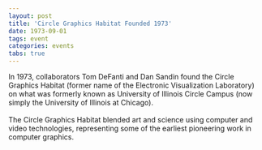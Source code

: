 ```yaml
---
layout: post
title: 'Circle Graphics Habitat Founded 1973'
date: 1973-09-01
tags: event
categories: events
tabs: true
---
```


In 1973, collaborators Tom DeFanti and Dan Sandin found the Circle Graphics Habitat (former name of the Electronic Visualization Laboratory) on what was formerly known as University of Illinois Circle Campus (now simply the University of Illinois at Chicago).<br><br>
The Circle Graphics Habitat blended art and science using computer and video technologies, representing some of the earliest pioneering work in computer graphics.